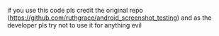 if you use this code pls credit the original repo (https://github.com/ruthgrace/android_screenshot_testing)
and as the developer pls try not to use it for anything evil
